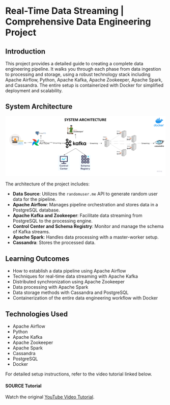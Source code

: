 # Real-Time Data Streaming | Comprehensive Data Engineering Project


## Introduction

This project provides a detailed guide to creating a complete data engineering pipeline. It walks you through each phase from data ingestion to processing and storage, using a robust technology stack including Apache Airflow, Python, Apache Kafka, Apache Zookeeper, Apache Spark, and Cassandra. The entire setup is containerized with Docker for simplified deployment and scalability.

## System Architecture

![System Architecture](./image.png)

The architecture of the project includes:

- **Data Source**: Utilizes the `randomuser.me` API to generate random user data for the pipeline.
- **Apache Airflow**: Manages pipeline orchestration and stores data in a PostgreSQL database.
- **Apache Kafka and Zookeeper**: Facilitate data streaming from PostgreSQL to the processing engine.
- **Control Center and Schema Registry**: Monitor and manage the schema of Kafka streams.
- **Apache Spark**: Handles data processing with a master-worker setup.
- **Cassandra**: Stores the processed data.

## Learning Outcomes

- How to establish a data pipeline using Apache Airflow
- Techniques for real-time data streaming with Apache Kafka
- Distributed synchronization using Apache Zookeeper
- Data processing with Apache Spark
- Data storage methods with Cassandra and PostgreSQL
- Containerization of the entire data engineering workflow with Docker

## Technologies Used

- Apache Airflow
- Python
- Apache Kafka
- Apache Zookeeper
- Apache Spark
- Cassandra
- PostgreSQL
- Docker

For detailed setup instructions, refer to the video tutorial linked below.

#### SOURCE Tutorial
Watch the original [YouTube Video Tutorial](https://www.youtube.com/watch?v=GqAcTrqKcrY).

